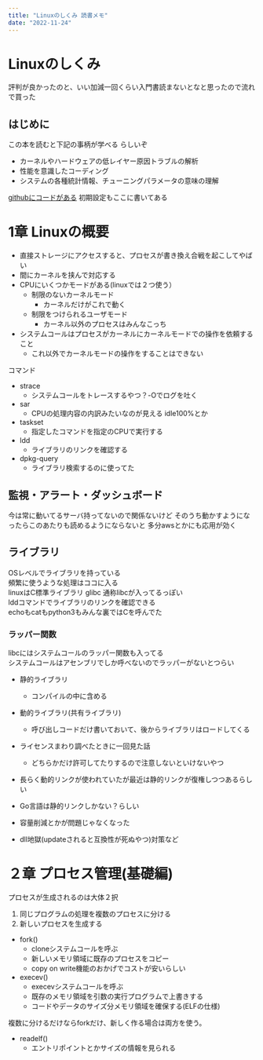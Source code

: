 ```yaml
---
title: "Linuxのしくみ 読書メモ"
date: "2022-11-24"
---
```


# Linuxのしくみ

評判が良かったのと、いい加減一回くらい入門書読まないとなと思ったので流れで買った

## はじめに
この本を読むと下記の事柄が学べる らしいぞ
- カーネルやハードウェアの低レイヤー原因トラブルの解析
- 性能を意識したコーディング
- システムの各種統計情報、チューニングパラメータの意味の理解

[githubにコードがある](https://github.com/satoru-takeuchi/linux-in-practice-2nd)
初期設定もここに書いてある

# 1章 Linuxの概要

- 直接ストレージにアクセスすると、プロセスが書き換え合戦を起こしてやばい
- 間にカーネルを挟んで対応する
- CPUにいくつかモードがある(linuxでは２つ使う）
  - 制限のないカーネルモード
    - カーネルだけがこれで動く
  - 制限をつけられるユーザモード
    - カーネル以外のプロセスはみんなこっち
- システムコールはプロセスがカーネルにカーネルモードでの操作を依頼すること
  - これ以外でカーネルモードの操作をすることはできない

コマンド
- strace
  - システムコールをトレースするやつ？-Oでログを吐く
- sar
  - CPUの処理内容の内訳みたいなのが見える idle100%とか
- taskset
  - 指定したコマンドを指定のCPUで実行する
- ldd
  - ライブラリのリンクを確認する
- dpkg-query
  - ライブラリ検索するのに使ってた

## 監視・アラート・ダッシュボード
今は常に動いてるサーバ持ってないので関係ないけど
そのうち動かすようになったらこのあたりも読めるようにならないと
多分awsとかにも応用が効く

## ライブラリ
OSレベルでライブラリを持っている  
頻繁に使うような処理はココに入る  
linuxはC標準ライブラリ glibc 通称libcが入ってるっぽい  
lddコマンドでライブラリのリンクを確認できる  
echoもcatもpython3もみんな裏ではCを呼んでた

### ラッパー関数
libcにはシステムコールのラッパー関数も入ってる  
システムコールはアセンブリでしか呼べないのでラッパーがないとつらい

- 静的ライブラリ
  - コンパイルの中に含める
- 動的ライブラリ(共有ライブラリ)
  - 呼び出しコードだけ書いておいて、後からライブラリはロードしてくる
- ライセンスまわり調べたときに一回見た話  
  - どちらかだけ許可してたりするので注意しないといけないやつ

- 長らく動的リンクが使われていたが最近は静的リンクが復権しつつあるらしい
- Go言語は静的リンクしかない？らしい
- 容量削減とかが問題じゃなくなった
- dll地獄(updateされると互換性が死ぬやつ)対策など

# ２章 プロセス管理(基礎編)

プロセスが生成されるのは大体２択
1. 同じプログラムの処理を複数のプロセスに分ける
2. 新しいプロセスを生成する

- fork()
  - cloneシステムコールを呼ぶ
  - 新しいメモリ領域に既存のプロセスをコピー
  - copy on write機能のおかげでコストが安いらしい
- execev()
  - execevシステムコールを呼ぶ
  - 既存のメモリ領域を引数の実行プログラムで上書きする
  - コードやデータのサイズ分メモリ領域を確保する(ELFの仕様)

複数に分けるだけならforkだけ、新しく作る場合は両方を使う。

- readelf()
  - エントリポイントとかサイズの情報を見られる